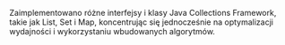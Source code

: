Zaimplementowano różne interfejsy i klasy Java Collections Framework, takie jak List, Set i Map, koncentrując się jednocześnie na optymalizacji wydajności i wykorzystaniu wbudowanych algorytmów.
